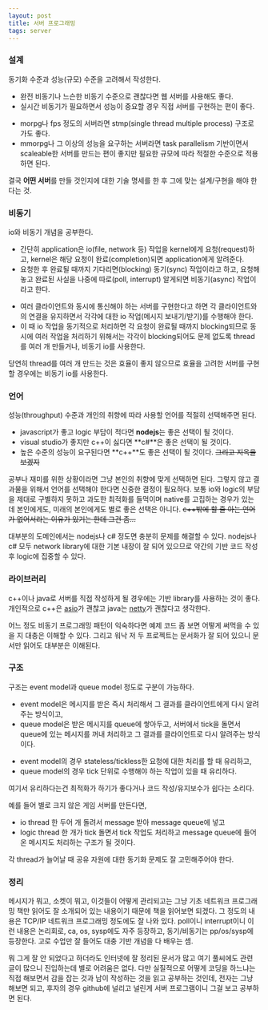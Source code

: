 ```yaml
---
layout: post
title: 서버 프로그래밍
tags: server
---
```


### 설계 ###

동기화 수준과 성능(규모) 수준을 고려해서 작성한다.

* 완전 비동기나 느슨한 비동기 수준으로 괜찮다면 웹 서버를 사용해도 좋다.
* 실시간 비동기가 필요하면서 성능이 중요할 경우 직접 서버를 구현하는 편이 좋다.

- morpg나 fps 정도의 서버라면 stmp(single thread multiple process) 구조로 가도 좋다.
- mmorpg나 그 이상의 성능을 요구하는 서버라면 task parallelism 기반이면서 scaleable한 서버를 만드는 편이 좋지만 필요한 규모에 따라 적절한 수준으로 적용하면 된다.

결국 **어떤 서버**를 만들 것인지에 대한 기술 명세를 한 후 그에 맞는 설계/구현을 해야 한다는 것.

### 비동기 ###

io와 비동기 개념을 공부한다.

* 간단히 application은 io(file, network 등) 작업을 kernel에게 요청(request)하고, kernel은 해당 요청이 완료(completion)되면 application에게 알려준다.
* 요청한 후 완료될 때까지 기다리면(blocking) 동기(sync) 작업이라고 하고, 요청해놓고 완료된 사실을 나중에 따로(poll, interrupt) 알게되면 비동기(async) 작업이라고 한다.

- 여러 클라이언트와 동시에 통신해야 하는 서버를 구현한다고 하면 각 클라이언트와의 연결을 유지하면서 각각에 대한 io 작업(메시지 보내기/받기)를 수행해야 한다.
- 이 때 io 작업을 동기적으로 처리하면 각 요청이 완료될 때까지 blocking되므로 동시에 여러 작업을 처리하기 위해서는 각각이 blocking되어도 문제 없도록 thread를 여러 개 만들거나, 비동기 io를 사용한다.

당연히 thread를 여러 개 만드는 것은 효율이 좋지 않으므로 효율을 고려한 서버를 구현할 경우에는 비동기 io를 사용한다.

### 언어 ###

성능(throughput) 수준과 개인의 취향에 따라 사용할 언어를 적절히 선택해주면 된다.

* javascript가 좋고 logic 부담이 적다면 **nodejs**는 좋은 선택이 될 것이다.
* visual studio가 좋지만 c++이 싫다면 **c#**은 좋은 선택이 될 것이다.
* 높은 수준의 성능이 요구된다면 **c++**도 좋은 선택이 될 것이다. ~~그리고 지옥을 보겠지~~

공부나 재미를 위한 상황이라면 그냥 본인의 취향에 맞게 선택하면 된다. 그렇지 않고 결과물을 위해서 언어를 선택해야 한다면 신중한 결정이 필요하다. 보통 io와 logic의 부담을 제대로 구별하지 못하고 과도한 최적화를 들먹이며 native를 고집하는 경우가 있는데 본인에게도, 미래의 본인에게도 별로 좋은 선택은 아니다. ~~c++밖에 할 줄 아는 언어가 없어서라는 이유가 있기는 한데 그건 좀...~~

대부분의 도메인에서는 nodejs나 c# 정도면 충분히 문제를 해결할 수 있다. nodejs나 c# 모두 network library에 대한 기본 내장이 잘 되어 있으므로 약간의 기반 코드 작성 후 logic에 집중할 수 있다.

### 라이브러리 ###

c++이나 java로 서버를 직접 작성하게 될 경우에는 기반 library를 사용하는 것이 좋다.
개인적으로 c++은 [asio](http://www.boost.org/doc/libs/release/doc/html/boost_asio.html)가 괜찮고 java는 [netty](http://netty.io/)가 괜찮다고 생각한다.

어느 정도 비동기 프로그래밍 패턴이 익숙하다면 예제 코드 좀 보면 어떻게 써먹을 수 있을 지 대충은 이해할 수 있다. 그리고 워낙 저 두 프로젝트는 문서화가 잘 되어 있으니 문서만 읽어도 대부분은 이해된다.

### 구조 ###

구조는 event model과 queue model 정도로 구분이 가능하다.

* event model은 메시지를 받은 즉시 처리해서 그 결과를 클라이언트에게 다시 알려주는 방식이고,
* queue model은 받은 메시지를 queue에 쌓아두고, 서버에서 tick을 돌면서 queue에 있는 메시지를 꺼내 처리하고 그 결과를 클라이언트로 다시 알려주는 방식이다.

- event model의 경우 stateless/tickless한 요청에 대한 처리를 할 때 유리하고,
- queue model의 경우 tick 단위로 수행해야 하는 작업이 있을 때 유리하다.

여기서 유리하다는건 최적화가 하기가 좋다거나 코드 작성/유지보수가 쉽다는 소리다.

예를 들어 별로 크지 않은 게임 서버를 만든다면,

* io thread 한 두어 개 돌려서 message 받아 message queue에 넣고
* logic thread 한 개가 tick 돌면서 tick 작업도 처리하고 message queue에 들어온 메시지도 처리하는 구조가 될 것이다.

각 thread가 늘어날 때 공유 자원에 대한 동기화 문제도 잘 고민해주어야 한다.

### 정리 ###

메시지가 뭐고, 소켓이 뭐고, 이것들이 어떻게 관리되고는 그냥 기초 네트워크 프로그래밍 책만 읽어도 잘 소개되어 있는 내용이기 때문에 책을 읽어보면 되겠다. 그 정도의 내용은 TCP/IP 네트워크 프로그래밍 정도에도 잘 나와 있다. poll이니 interrupt이니 이런 내용은 논리회로, ca, os, sysp에도 자주 등장하고, 동기/비동기는 pp/os/sysp에 등장한다. 고로 수업만 잘 들어도 대충 기반 개념을 다 배우는 셈.

뭐 그게 잘 안 되었다고 하더라도 인터넷에 잘 정리된 문서가 많고 여기 풀씨에도 관련 글이 많으니 진입하는데 별로 어려움은 없다. 다만 실질적으로 어떻게 코딩을 하느냐는 직접 해보면서 감을 잡는 것과 남이 작성하는 것을 읽고 공부하는 것인데, 전자는 그냥 해보면 되고, 후자의 경우 github에 널리고 널린게 서버 프로그램이니 그걸 보고 공부하면 된다.
